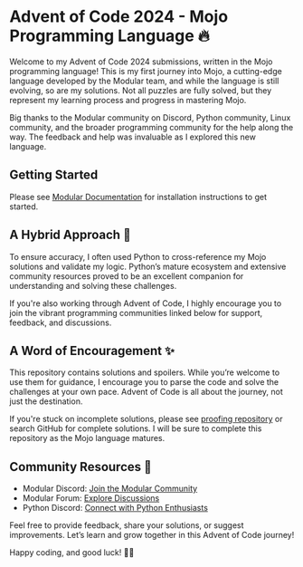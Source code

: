 # Advent of Code 2024 - Mojo Programming Language 🔥
Welcome to my Advent of Code 2024 submissions, written in the Mojo programming language! This is my first journey into Mojo, a cutting-edge language developed by the Modular team, and while the language is still evolving, so are my solutions. Not all puzzles are fully solved, but they represent my learning process and progress in mastering Mojo.

Big thanks to the Modular community on Discord, Python community, Linux community, and the broader programming community for the help along the way. The feedback and help was invaluable as I explored this new language.

## Getting Started
Please see [Modular Documentation](https://docs.modular.com/) for installation instructions to get started.

## A Hybrid Approach 🚀
To ensure accuracy, I often used Python to cross-reference my Mojo solutions and validate my logic. Python’s mature ecosystem and extensive community resources proved to be an excellent companion for understanding and solving these challenges.

If you're also working through Advent of Code, I highly encourage you to join the vibrant programming communities linked below for support, feedback, and discussions.

## A Word of Encouragement ✨
This repository contains solutions and spoilers. While you’re welcome to use them for guidance, I encourage you to parse the code and solve the challenges at your own pace. Advent of Code is all about the journey, not just the destination.  

If you're stuck on incomplete solutions, please see [proofing repository](https://github.com/rcghpge/aoc-proofing-repo/tree/main) or search GitHub for complete solutions. I will be sure to complete this repository as the Mojo language matures.

## Community Resources 🤝
- Modular Discord: [Join the Modular Community](https://discord.com/invite/6qvDjX3Z6d)
- Modular Forum: [Explore Discussions](https://forum.modular.com/)
- Python Discord: [Connect with Python Enthusiasts](https://discord.com/invite/python) 

Feel free to provide feedback, share your solutions, or suggest improvements. Let’s learn and grow together in this Advent of Code journey!

Happy coding, and good luck! 🎄✨

